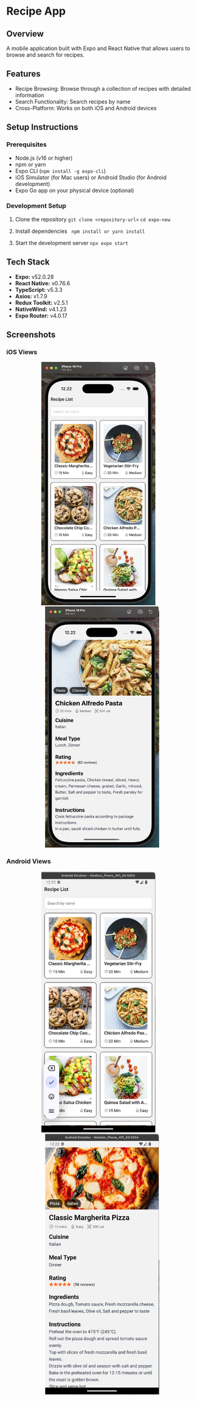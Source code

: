 # Recipe App

## Overview

A mobile application built with Expo and React Native that allows users to browse and search for recipes.

## Features

- Recipe Browsing: Browse through a collection of recipes with detailed information
- Search Functionality: Search recipes by name
- Cross-Platform: Works on both iOS and Android devices

## Setup Instructions

### Prerequisites

- Node.js (v16 or higher)
- npm or yarn
- Expo CLI (`npm install -g expo-cli`)
- iOS Simulator (for Mac users) or Android Studio (for Android development)
- Expo Go app on your physical device (optional)

### Development Setup

1. Clone the repository
   `git clone <repository-url>`
   `cd expo-new`

2. Install dependencies
   ` npm install or yarn install`

3. Start the development server
   `npx expo start`

## Tech Stack

- **Expo:** v52.0.28
- **React Native:** v0.76.6
- **TypeScript:** v5.3.3
- **Axios:** v1.7.9
- **Redux Toolkit:** v2.5.1
- **NativeWind:** v4.1.23
- **Expo Router:** v4.0.17

## Screenshots

### iOS Views
<p align="center">
  <img src="./src/assets/screenshots/ios-1.png" width="300" alt="iOS Home Screen" style="margin-right: 20px"/>
  <img src="./src/assets/screenshots/ios-2.png" width="300" alt="iOS Detail Screen"/>
</p>

### Android Views
<p align="center">
  <img src="./src/assets/screenshots/android-1.png" width="300" alt="Android Home Screen" style="margin-right: 20px"/>
  <img src="./src/assets/screenshots/android-2.png" width="300" alt="Android Detail Screen"/>
</p>
